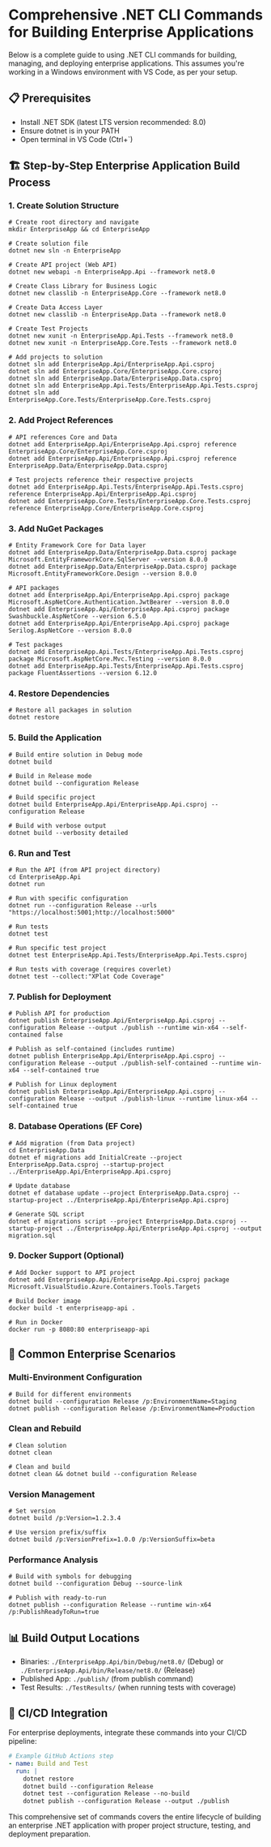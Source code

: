 # Comprehensive .NET CLI Commands for Building Enterprise Applications

Below is a complete guide to using .NET CLI commands for building, managing, and deploying enterprise applications. This assumes you're working in a Windows environment with VS Code, as per your setup.

## 📋 Prerequisites

- Install .NET SDK (latest LTS version recommended: 8.0)
- Ensure dotnet is in your PATH
- Open terminal in VS Code (Ctrl+`)

## 🏗️ Step-by-Step Enterprise Application Build Process

### 1. Create Solution Structure

```shell
# Create root directory and navigate
mkdir EnterpriseApp && cd EnterpriseApp

# Create solution file
dotnet new sln -n EnterpriseApp

# Create API project (Web API)
dotnet new webapi -n EnterpriseApp.Api --framework net8.0

# Create Class Library for Business Logic
dotnet new classlib -n EnterpriseApp.Core --framework net8.0

# Create Data Access Layer
dotnet new classlib -n EnterpriseApp.Data --framework net8.0

# Create Test Projects
dotnet new xunit -n EnterpriseApp.Api.Tests --framework net8.0
dotnet new xunit -n EnterpriseApp.Core.Tests --framework net8.0

# Add projects to solution
dotnet sln add EnterpriseApp.Api/EnterpriseApp.Api.csproj
dotnet sln add EnterpriseApp.Core/EnterpriseApp.Core.csproj
dotnet sln add EnterpriseApp.Data/EnterpriseApp.Data.csproj
dotnet sln add EnterpriseApp.Api.Tests/EnterpriseApp.Api.Tests.csproj
dotnet sln add EnterpriseApp.Core.Tests/EnterpriseApp.Core.Tests.csproj
```

### 2. Add Project References

```shell
# API references Core and Data
dotnet add EnterpriseApp.Api/EnterpriseApp.Api.csproj reference EnterpriseApp.Core/EnterpriseApp.Core.csproj
dotnet add EnterpriseApp.Api/EnterpriseApp.Api.csproj reference EnterpriseApp.Data/EnterpriseApp.Data.csproj

# Test projects reference their respective projects
dotnet add EnterpriseApp.Api.Tests/EnterpriseApp.Api.Tests.csproj reference EnterpriseApp.Api/EnterpriseApp.Api.csproj
dotnet add EnterpriseApp.Core.Tests/EnterpriseApp.Core.Tests.csproj reference EnterpriseApp.Core/EnterpriseApp.Core.csproj
```

### 3. Add NuGet Packages

```shell
# Entity Framework Core for Data layer
dotnet add EnterpriseApp.Data/EnterpriseApp.Data.csproj package Microsoft.EntityFrameworkCore.SqlServer --version 8.0.0
dotnet add EnterpriseApp.Data/EnterpriseApp.Data.csproj package Microsoft.EntityFrameworkCore.Design --version 8.0.0

# API packages
dotnet add EnterpriseApp.Api/EnterpriseApp.Api.csproj package Microsoft.AspNetCore.Authentication.JwtBearer --version 8.0.0
dotnet add EnterpriseApp.Api/EnterpriseApp.Api.csproj package Swashbuckle.AspNetCore --version 6.5.0
dotnet add EnterpriseApp.Api/EnterpriseApp.Api.csproj package Serilog.AspNetCore --version 8.0.0

# Test packages
dotnet add EnterpriseApp.Api.Tests/EnterpriseApp.Api.Tests.csproj package Microsoft.AspNetCore.Mvc.Testing --version 8.0.0
dotnet add EnterpriseApp.Api.Tests/EnterpriseApp.Api.Tests.csproj package FluentAssertions --version 6.12.0
```

### 4. Restore Dependencies

```shell
# Restore all packages in solution
dotnet restore
```

### 5. Build the Application

```shell
# Build entire solution in Debug mode
dotnet build

# Build in Release mode
dotnet build --configuration Release

# Build specific project
dotnet build EnterpriseApp.Api/EnterpriseApp.Api.csproj --configuration Release

# Build with verbose output
dotnet build --verbosity detailed
```

### 6. Run and Test

```shell
# Run the API (from API project directory)
cd EnterpriseApp.Api
dotnet run

# Run with specific configuration
dotnet run --configuration Release --urls "https://localhost:5001;http://localhost:5000"

# Run tests
dotnet test

# Run specific test project
dotnet test EnterpriseApp.Api.Tests/EnterpriseApp.Api.Tests.csproj

# Run tests with coverage (requires coverlet)
dotnet test --collect:"XPlat Code Coverage"
```

### 7. Publish for Deployment

```shell
# Publish API for production
dotnet publish EnterpriseApp.Api/EnterpriseApp.Api.csproj --configuration Release --output ./publish --runtime win-x64 --self-contained false

# Publish as self-contained (includes runtime)
dotnet publish EnterpriseApp.Api/EnterpriseApp.Api.csproj --configuration Release --output ./publish-self-contained --runtime win-x64 --self-contained true

# Publish for Linux deployment
dotnet publish EnterpriseApp.Api/EnterpriseApp.Api.csproj --configuration Release --output ./publish-linux --runtime linux-x64 --self-contained true
```

### 8. Database Operations (EF Core)

```shell
# Add migration (from Data project)
cd EnterpriseApp.Data
dotnet ef migrations add InitialCreate --project EnterpriseApp.Data.csproj --startup-project ../EnterpriseApp.Api/EnterpriseApp.Api.csproj

# Update database
dotnet ef database update --project EnterpriseApp.Data.csproj --startup-project ../EnterpriseApp.Api/EnterpriseApp.Api.csproj

# Generate SQL script
dotnet ef migrations script --project EnterpriseApp.Data.csproj --startup-project ../EnterpriseApp.Api/EnterpriseApp.Api.csproj --output migration.sql
```

### 9. Docker Support (Optional)

```shell
# Add Docker support to API project
dotnet add EnterpriseApp.Api/EnterpriseApp.Api.csproj package Microsoft.VisualStudio.Azure.Containers.Tools.Targets

# Build Docker image
docker build -t enterpriseapp-api .

# Run in Docker
docker run -p 8080:80 enterpriseapp-api
```

## 🔧 Common Enterprise Scenarios

### Multi-Environment Configuration

```shell
# Build for different environments
dotnet build --configuration Release /p:EnvironmentName=Staging
dotnet publish --configuration Release /p:EnvironmentName=Production
```

### Clean and Rebuild

```shell
# Clean solution
dotnet clean

# Clean and build
dotnet clean && dotnet build --configuration Release
```

### Version Management

```shell
# Set version
dotnet build /p:Version=1.2.3.4

# Use version prefix/suffix
dotnet build /p:VersionPrefix=1.0.0 /p:VersionSuffix=beta
```

### Performance Analysis

```shell
# Build with symbols for debugging
dotnet build --configuration Debug --source-link

# Publish with ready-to-run
dotnet publish --configuration Release --runtime win-x64 /p:PublishReadyToRun=true
```

## 📊 Build Output Locations

- Binaries: `./EnterpriseApp.Api/bin/Debug/net8.0/` (Debug) or `./EnterpriseApp.Api/bin/Release/net8.0/` (Release)
- Published App: `./publish/` (from publish command)
- Test Results: `./TestResults/` (when running tests with coverage)

## 🚀 CI/CD Integration

For enterprise deployments, integrate these commands into your CI/CD pipeline:

```yaml
# Example GitHub Actions step
- name: Build and Test
  run: |
    dotnet restore
    dotnet build --configuration Release
    dotnet test --configuration Release --no-build
    dotnet publish --configuration Release --output ./publish
```

This comprehensive set of commands covers the entire lifecycle of building an enterprise .NET application with proper project structure, testing, and deployment preparation.
